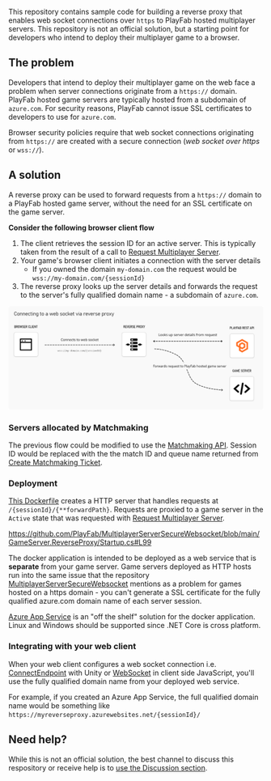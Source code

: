 This repository contains sample code for building a reverse proxy that enables web socket connections over `https` to PlayFab hosted multiplayer servers. This repository is not an official solution, but a starting point for developers who intend to deploy their multiplayer game to a browser.

## The problem

Developers that intend to deploy their multiplayer game on the web face a problem when server connections originate from a `https://` domain. PlayFab hosted game servers are typically hosted from a subdomain of `azure.com`. For security reasons, PlayFab cannot issue SSL certificates to developers to use for `azure.com`.

Browser security policies require that web socket connections originating from `https://` are created with a secure connection (_web socket over https_ or `wss://`).

## A solution

A reverse proxy can be used to forward requests from a `https://` domain to a PlayFab hosted game server, without the need for an SSL certificate on the game server.

**Consider the following browser client flow**

1. The client retrieves the session ID for an active server. This is typically taken from the result of a call to [Request Multiplayer Server](https://docs.microsoft.com/en-us/rest/api/playfab/multiplayer/multiplayer-server/request-multiplayer-server?view=playfab-rest).
1. Your game's browser client initiates a connection with the server details
   - If you owned the domain `my-domain.com` the request would be `wss://my-domain.com/{sessionId}`
1. The reverse proxy looks up the server details and forwards the request to the server's fully qualified domain name - a subdomain of `azure.com`.

![Connecting to a match diagram](ConnectToReverseProxyDiagram.png "Connecting to a match diagram")

### Servers allocated by Matchmaking

The previous flow could be modified to use the [Matchmaking API](https://docs.microsoft.com/en-us/rest/api/playfab/multiplayer/matchmaking?view=playfab-rest). Session ID would be replaced with the the match ID and queue name returned from [Create Matchmaking Ticket](https://docs.microsoft.com/en-us/rest/api/playfab/multiplayer/matchmaking/create-matchmaking-ticket?view=playfab-rest).

### Deployment

[This Dockerfile](https://github.com/PlayFab/MultiplayerServerSecureWebsocket/blob/main/GameServer.ReverseProxy/Dockerfile) creates a HTTP server that handles requests at `/{sessionId}/{**forwardPath}`. Requests are proxied to a game server in the `Active` state that was requested with [Request Multiplayer Server](https://docs.microsoft.com/en-us/rest/api/playfab/multiplayer/multiplayer-server/request-multiplayer-server?view=playfab-rest).

https://github.com/PlayFab/MultiplayerServerSecureWebsocket/blob/main/GameServer.ReverseProxy/Startup.cs#L99

The docker application is intended to be deployed as a web service that is **separate** from your game server. Game servers deployed as HTTP hosts run into the same issue that the repository [MultiplayerServerSecureWebsocket](https://github.com/PlayFab/MultiplayerServerSecureWebsocket) mentions as a problem for games hosted on a https domain - you can't generate a SSL certificate for the fully qualified azure.com domain name of each server session.

[Azure App Service](https://docs.microsoft.com/en-us/azure/app-service/quickstart-dotnetcore?tabs=net60&pivots=development-environment-vs) is an "off the shelf" solution for the docker application. Linux and Windows should be supported since .NET Core is cross platform.

### Integrating with your web client

When your web client configures a web socket connection i.e. [ConnectEndpoint](https://docs-multiplayer.unity3d.com/docs/0.1.0/api/MLAPI.Transports.UNET.RelayTransport/#connectendpointint32-endpoint-int32-out-byte) with Unity or [WebSocket](https://developer.mozilla.org/en-US/docs/Web/API/WebSocket) in client side JavaScript, you'll use the fully qualified domain name from your deployed web service.

For example, if you created an Azure App Service, the full qualified domain name would be something like `https://myreverseproxy.azurewebsites.net/{sessionId}/`

## Need help?

While this is not an official solution, the best channel to discuss this respository or receive help is to [use the Discussion section](https://github.com/PlayFab/MultiplayerServerSecureWebsocket/discussions).
